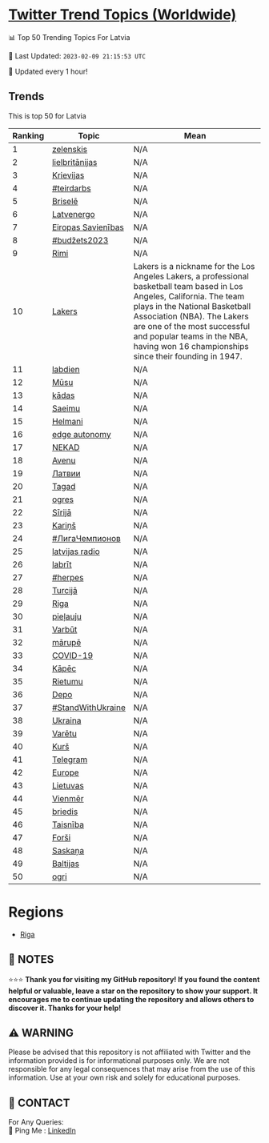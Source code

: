 [Twitter Trend Topics (Worldwide)](https://github.com/ErcinDedeoglu/Twitter-Trend-Topics)
==========


📊 Top 50 Trending Topics For Latvia

📆 Last Updated: `2023-02-09 21:15:53 UTC`

🔧 Updated every 1 hour!


## Trends

This is top 50 for Latvia

| Ranking | Topic | Mean |
| ------- | ------------ | ------------ |
| 1 | [zelenskis](http://twitter.com/search?q=zelenskis) | N/A |
| 2 | [lielbritānijas](http://twitter.com/search?q=lielbrit%c4%81nijas) | N/A |
| 3 | [Krievijas](http://twitter.com/search?q=Krievijas) | N/A |
| 4 | [#teirdarbs](http://twitter.com/search?q=%23teirdarbs) | N/A |
| 5 | [Briselē](http://twitter.com/search?q=Brisel%c4%93) | N/A |
| 6 | [Latvenergo](http://twitter.com/search?q=Latvenergo) | N/A |
| 7 | [Eiropas Savienības](http://twitter.com/search?q=Eiropas+Savien%c4%abbas) | N/A |
| 8 | [#budžets2023](http://twitter.com/search?q=%23bud%c5%beets2023) | N/A |
| 9 | [Rimi](http://twitter.com/search?q=Rimi) | N/A |
| 10 | [Lakers](http://twitter.com/search?q=Lakers) | Lakers is a nickname for the Los Angeles Lakers, a professional basketball team based in Los Angeles, California. The team plays in the National Basketball Association (NBA). The Lakers are one of the most successful and popular teams in the NBA, having won 16 championships since their founding in 1947. |
| 11 | [labdien](http://twitter.com/search?q=labdien) | N/A |
| 12 | [Mūsu](http://twitter.com/search?q=M%c5%absu) | N/A |
| 13 | [kādas](http://twitter.com/search?q=k%c4%81das) | N/A |
| 14 | [Saeimu](http://twitter.com/search?q=Saeimu) | N/A |
| 15 | [Helmani](http://twitter.com/search?q=Helmani) | N/A |
| 16 | [edge autonomy](http://twitter.com/search?q=edge+autonomy) | N/A |
| 17 | [NEKAD](http://twitter.com/search?q=NEKAD) | N/A |
| 18 | [Avenu](http://twitter.com/search?q=Avenu) | N/A |
| 19 | [Латвии](http://twitter.com/search?q=%d0%9b%d0%b0%d1%82%d0%b2%d0%b8%d0%b8) | N/A |
| 20 | [Tagad](http://twitter.com/search?q=Tagad) | N/A |
| 21 | [ogres](http://twitter.com/search?q=ogres) | N/A |
| 22 | [Sīrijā](http://twitter.com/search?q=S%c4%abrij%c4%81) | N/A |
| 23 | [Kariņš](http://twitter.com/search?q=Kari%c5%86%c5%a1) | N/A |
| 24 | [#ЛигаЧемпионов](http://twitter.com/search?q=%23%d0%9b%d0%b8%d0%b3%d0%b0%d0%a7%d0%b5%d0%bc%d0%bf%d0%b8%d0%be%d0%bd%d0%be%d0%b2) | N/A |
| 25 | [latvijas radio](http://twitter.com/search?q=latvijas+radio) | N/A |
| 26 | [labrīt](http://twitter.com/search?q=labr%c4%abt) | N/A |
| 27 | [#herpes](http://twitter.com/search?q=%23herpes) | N/A |
| 28 | [Turcijā](http://twitter.com/search?q=Turcij%c4%81) | N/A |
| 29 | [Riga](http://twitter.com/search?q=Riga) | N/A |
| 30 | [pieļauju](http://twitter.com/search?q=pie%c4%bcauju) | N/A |
| 31 | [Varbūt](http://twitter.com/search?q=Varb%c5%abt) | N/A |
| 32 | [mārupē](http://twitter.com/search?q=m%c4%81rup%c4%93) | N/A |
| 33 | [COVID-19](http://twitter.com/search?q=COVID-19) | N/A |
| 34 | [Kāpēc](http://twitter.com/search?q=K%c4%81p%c4%93c) | N/A |
| 35 | [Rietumu](http://twitter.com/search?q=Rietumu) | N/A |
| 36 | [Depo](http://twitter.com/search?q=Depo) | N/A |
| 37 | [#StandWithUkraine](http://twitter.com/search?q=%23StandWithUkraine) | N/A |
| 38 | [Ukraina](http://twitter.com/search?q=Ukraina) | N/A |
| 39 | [Varētu](http://twitter.com/search?q=Var%c4%93tu) | N/A |
| 40 | [Kurš](http://twitter.com/search?q=Kur%c5%a1) | N/A |
| 41 | [Telegram](http://twitter.com/search?q=Telegram) | N/A |
| 42 | [Europe](http://twitter.com/search?q=Europe) | N/A |
| 43 | [Lietuvas](http://twitter.com/search?q=Lietuvas) | N/A |
| 44 | [Vienmēr](http://twitter.com/search?q=Vienm%c4%93r) | N/A |
| 45 | [briedis](http://twitter.com/search?q=briedis) | N/A |
| 46 | [Taisnība](http://twitter.com/search?q=Taisn%c4%abba) | N/A |
| 47 | [Forši](http://twitter.com/search?q=For%c5%a1i) | N/A |
| 48 | [Saskaņa](http://twitter.com/search?q=Saska%c5%86a) | N/A |
| 49 | [Baltijas](http://twitter.com/search?q=Baltijas) | N/A |
| 50 | [ogri](http://twitter.com/search?q=ogri) | N/A |



# Regions

* [Riga](</Latvia/Riga.md>)



## 📝 NOTES

⭐⭐⭐ **Thank you for visiting my GitHub repository! If you found the content helpful or valuable, leave a star on the repository to show your support. It encourages me to continue updating the repository and allows others to discover it. Thanks for your help!**


## ⚠️ WARNING

Please be advised that this repository is not affiliated with Twitter and the information provided is for informational purposes only. We are not responsible for any legal consequences that may arise from the use of this information. Use at your own risk and solely for educational purposes.


## 📨 CONTACT

 For Any Queries:  
            🏓 Ping Me : [LinkedIn](https://www.linkedin.com/in/ercindedeoglu/)
